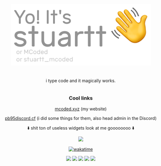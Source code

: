 <div align="center">
<img src="./gitHello.png" alt="Yo! It's stuartt (or MCoded, or stuartt_mcoded)">

# 


i type code and it magically works.
# 

### Cool links

[mcoded.xyz](https://mcoded.xyz/) (my website)

[pb95discord.cf](https://pb95discord.cf/) (i did some things for them, also head admin in the Discord)




⬇️ shit ton of useless widgets look at me goooooooo ⬇️

![](https://discord.c99.nl/widget/theme-1/284804878604435476.png)
  
[![wakatime](https://wakatime.com/badge/user/d262f742-f024-4cd6-bd3b-05145a89e4b0.svg)](https://wakatime.com/@d262f742-f024-4cd6-bd3b-05145a89e4b0)

![](https://github-profile-summary-cards.vercel.app/api/cards/profile-details?username=RealMCoded&theme=github_dark)
![](https://github-profile-summary-cards.vercel.app/api/cards/repos-per-language?username=RealMCoded&theme=github_dark) ![](https://github-profile-summary-cards.vercel.app/api/cards/most-commit-language?username=RealMCoded&theme=github_dark)
![](https://github-profile-summary-cards.vercel.app/api/cards/stats?username=RealMCoded&theme=github_dark) ![](https://github-profile-summary-cards.vercel.app/api/cards/productive-time?username=RealMCoded&theme=github_dark)
</div>
